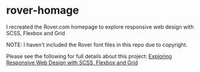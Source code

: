 # rover-homage
I recreated the Rover.com homepage to explore responsive web design with SCSS, Flexbox and Grid

NOTE: I haven't included the Rover font files in this repo due to copyright.

Please see the following for full details about this project: [Exploring Responsive Web Design with SCSS, Flexbox and Grid](https://wednesdaygenius.com/code-playground/responsive-web-design/)

